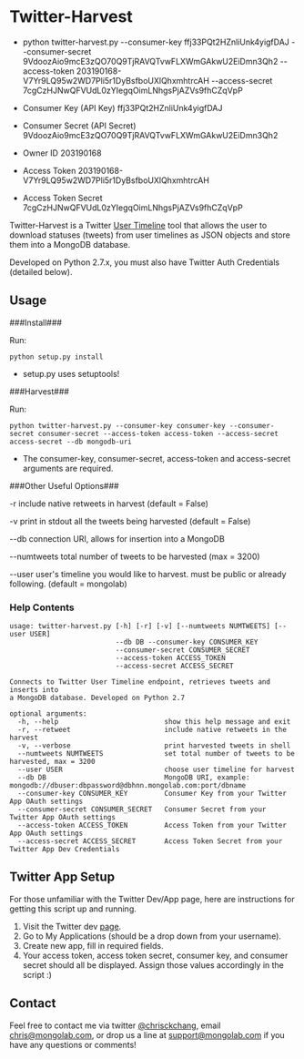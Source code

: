 Twitter-Harvest
====================

* python twitter-harvest.py --consumer-key ffj33PQt2HZnliUnk4yigfDAJ --consumer-secret 9VdoozAio9mcE3zQO70Q9TjRAVQTvwFLXWmGAkwU2EiDmn3Qh2 --access-token 203190168-V7Yr9LQ95w2WD7Pli5r1DyBsfboUXlQhxmhtrcAH --access-secret 7cgCzHJNwQFVUdL0zYIegqOimLNhgsPjAZVs9fhCZqVpP

* Consumer Key (API Key) ffj33PQt2HZnliUnk4yigfDAJ
* Consumer Secret (API Secret) 9VdoozAio9mcE3zQO70Q9TjRAVQTvwFLXWmGAkwU2EiDmn3Qh2 
* Owner ID 203190168 
* Access Token 203190168-V7Yr9LQ95w2WD7Pli5r1DyBsfboUXlQhxmhtrcAH 
* Access Token Secret 7cgCzHJNwQFVUdL0zYIegqOimLNhgsPjAZVs9fhCZqVpP 

Twitter-Harvest is a Twitter [User Timeline](https://dev.twitter.com/docs/api/1.1/get/statuses/user_timeline) tool that allows the user to download statuses (tweets) from user timelines as JSON objects and store them into a MongoDB database.  

Developed on Python 2.7.x, you must also have Twitter Auth Credentials (detailed below).


Usage
---------

###Install###

Run:

    python setup.py install
    
* setup.py uses setuptools!

###Harvest###

Run:

    python twitter-harvest.py --consumer-key consumer-key --consumer-secret consumer-secret --access-token access-token --access-secret access-secret --db mongodb-uri
    
* The consumer-key, consumer-secret, access-token and access-secret arguments are required.

###Other Useful Options###

-r          include native retweets in harvest (default = False)

-v          print in stdout all the tweets being harvested (default = False)

--db        connection URI, allows for insertion into a MongoDB

--numtweets total number of tweets to be harvested (max = 3200)

--user      user's timeline you would like to harvest. must be public or already following. (default = mongolab)

### Help Contents ###
```
usage: twitter-harvest.py [-h] [-r] [-v] [--numtweets NUMTWEETS] [--user USER]
                          --db DB --consumer-key CONSUMER_KEY
                          --consumer-secret CONSUMER_SECRET 
                          --access-token ACCESS_TOKEN 
                          --access-secret ACCESS_SECRET

Connects to Twitter User Timeline endpoint, retrieves tweets and inserts into
a MongoDB database. Developed on Python 2.7

optional arguments:
  -h, --help                          show this help message and exit
  -r, --retweet                       include native retweets in the harvest
  -v, --verbose                       print harvested tweets in shell
  --numtweets NUMTWEETS               set total number of tweets to be harvested, max = 3200
  --user USER                         choose user timeline for harvest
  --db DB                             MongoDB URI, example: mongodb://dbuser:dbpassword@dbhnn.mongolab.com:port/dbname
  --consumer-key CONSUMER_KEY         Consumer Key from your Twitter App OAuth settings
  --consumer-secret CONSUMER_SECRET   Consumer Secret from your Twitter App OAuth settings
  --access-token ACCESS_TOKEN         Access Token from your Twitter App OAuth settings
  --access-secret ACCESS_SECRET       Access Token Secret from your Twitter App Dev Credentials
```

Twitter App Setup
-----------------

For those unfamiliar with the Twitter Dev/App page, here are instructions for getting this script up and running.

1. Visit the Twitter dev [page](https://dev.twitter.com/).
2. Go to My Applications (should be a drop down from your username).
3. Create new app, fill in required fields.
4. Your access token, access token secret, consumer key, and consumer secret should all be displayed. Assign those values accordingly in the script :)


Contact
-------

Feel free to contact me via twitter [@chrisckchang](https://twitter.com/chrisckchang), email <chris@mongolab.com>, or drop us a line at support@mongolab.com if you have any questions or comments!
